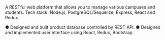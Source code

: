 A RESTful web platform that allows you to manage various campuses and students. Tech stack: Node.js, PostgreSQL/Sequelize, Express, React and Redux. 

● Designed and built product database controlled by REST API. 
● Designed and implemented user interface using React, Redux, Bootstrap.
